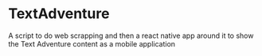 # TextAdventure
A script to do web scrapping and then a react native app around it to show the Text Adventure content as a mobile application
